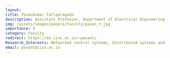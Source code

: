 ```yaml
---
layout: 
title: Pavankumar Tallapragada
description: Assistant Professor, Department of Electrical Engineering (EE)
img: /assets/images/people/faculty/pavan_t.jpg
importance: 5 
category: Faculty
redirect: https://ee.iisc.ac.in/~pavant/
Research_Interests: Networked control systems, Distributed systems and control, Multi-agent systems and control, Dynamics of socio-technical systems
email: pavant@iisc.ac.in
---
```

